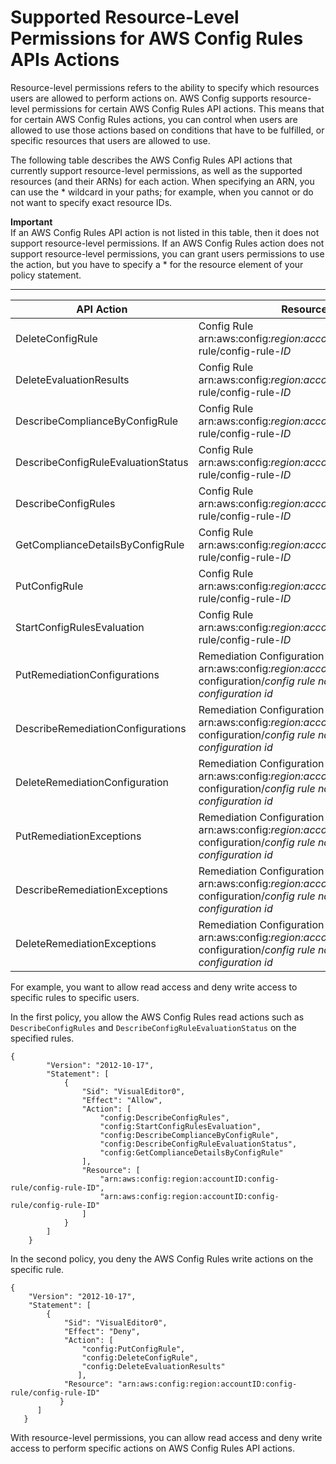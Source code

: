 # Supported Resource\-Level Permissions for AWS Config Rules APIs Actions<a name="supported-resource-level-permissions"></a>

Resource\-level permissions refers to the ability to specify which resources users are allowed to perform actions on\. AWS Config supports resource\-level permissions for certain AWS Config Rules API actions\. This means that for certain AWS Config Rules actions, you can control when users are allowed to use those actions based on conditions that have to be fulfilled, or specific resources that users are allowed to use\. 

The following table describes the AWS Config Rules API actions that currently support resource\-level permissions, as well as the supported resources \(and their ARNs\) for each action\. When specifying an ARN, you can use the \* wildcard in your paths; for example, when you cannot or do not want to specify exact resource IDs\. 

**Important**  
If an AWS Config Rules API action is not listed in this table, then it does not support resource\-level permissions\. If an AWS Config Rules action does not support resource\-level permissions, you can grant users permissions to use the action, but you have to specify a \* for the resource element of your policy statement\. 


****  

| API Action | Resources | 
| --- | --- | 
| DeleteConfigRule | Config Rule arn:aws:config:*region:accountID*:config\-rule/config\-rule\-*ID* | 
| DeleteEvaluationResults | Config Rule arn:aws:config:*region:accountID*:config\-rule/config\-rule\-*ID* | 
| DescribeComplianceByConfigRule | Config Rule arn:aws:config:*region:accountID*:config\-rule/config\-rule\-*ID* | 
| DescribeConfigRuleEvaluationStatus | Config Rule arn:aws:config:*region:accountID*:config\-rule/config\-rule\-*ID* | 
| DescribeConfigRules | Config Rule arn:aws:config:*region:accountID*:config\-rule/config\-rule\-*ID* | 
| GetComplianceDetailsByConfigRule | Config Rule arn:aws:config:*region:accountID*:config\-rule/config\-rule\-*ID* | 
| PutConfigRule | Config Rule arn:aws:config:*region:accountID*:config\-rule/config\-rule\-*ID* | 
| StartConfigRulesEvaluation | Config Rule arn:aws:config:*region:accountID*:config\-rule/config\-rule\-*ID* | 
| PutRemediationConfigurations | Remediation Configuration arn:aws:config:*region:accountId*:remediation\-configuration/*config rule name/remediation configuration id* | 
| DescribeRemediationConfigurations | Remediation Configuration arn:aws:config:*region:accountId*:remediation\-configuration/*config rule name/remediation configuration id* | 
| DeleteRemediationConfiguration | Remediation Configuration arn:aws:config:*region:accountId*:remediation\-configuration/*config rule name/remediation configuration id* | 
| PutRemediationExceptions | Remediation Configuration arn:aws:config:*region:accountId*:remediation\-configuration/*config rule name/remediation configuration id* | 
| DescribeRemediationExceptions | Remediation Configuration arn:aws:config:*region:accountId*:remediation\-configuration/*config rule name/remediation configuration id* | 
| DeleteRemediationExceptions | Remediation Configuration arn:aws:config:*region:accountId*:remediation\-configuration/*config rule name/remediation configuration id* | 

For example, you want to allow read access and deny write access to specific rules to specific users\.

In the first policy, you allow the AWS Config Rules read actions such as `DescribeConfigRules` and `DescribeConfigRuleEvaluationStatus` on the specified rules\.

```
{
        "Version": "2012-10-17",
        "Statement": [
            {
                "Sid": "VisualEditor0",
                "Effect": "Allow",
                "Action": [
                    "config:DescribeConfigRules",
                    "config:StartConfigRulesEvaluation",
                    "config:DescribeComplianceByConfigRule",
                    "config:DescribeConfigRuleEvaluationStatus",
                    "config:GetComplianceDetailsByConfigRule"
                ],
                "Resource": [
                    "arn:aws:config:region:accountID:config-rule/config-rule-ID",
                    "arn:aws:config:region:accountID:config-rule/config-rule-ID"
                ]
            }
        ]
    }
```

In the second policy, you deny the AWS Config Rules write actions on the specific rule\.

```
{
    "Version": "2012-10-17",
    "Statement": [
        {
            "Sid": "VisualEditor0",
            "Effect": "Deny",
            "Action": [
                "config:PutConfigRule",
                "config:DeleteConfigRule",
                "config:DeleteEvaluationResults"
               ],
            "Resource": "arn:aws:config:region:accountID:config-rule/config-rule-ID"
           }
      ]
   }
```

With resource\-level permissions, you can allow read access and deny write access to perform specific actions on AWS Config Rules API actions\. 